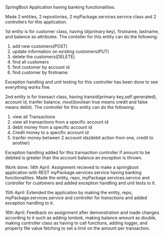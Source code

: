 SpringBoot Application having banking functionalities.

Made 2 entities, 2 repositories, 2 myPackage.services.service class and 2 controllers for this application.

1st entity is for customer class, having id(primary key), firstname, lastname, and balance as attributes. The contoller for this entity can do the following:
1) add new customers(POST)
2) update information on existing customers(PUT)
3) delete the customers(DELETE)
4) find all customers
5) find customer by account id 
6) find customer by firstname.

Exception handling and unit testing for this controller has been done to see everything works fine.

2nd entity is for transact class, having transid(primary key,self generated), account id, tranfer balance, inout(boolean true means credit and false means debit). The controller for this entity can do the following:
1) view all Transactions
2) view all transactions from a specific account id
3) debit money from a specific account id
4) Credit money to a specific account id
5) tranfer money between 2 account ids(debit action from one, credit to another)

Exception handling added for this transaction controller if amount to be debited is greater than the account balance an exception is thrown.


Work done:
14th April: Assignment recieved to make a springboot application with REST myPackage.services.service having banking functionalities. Made the entity, repo, myPackage.services.service and controller for customers and added exception handling and unit tests to it.

15th April: Extended the application by making the entity, repo, myPackage.services.service and controller for transctions and added exception handling to it.

16th April: Feedback on assignment after demonstration and made changes according to it such as adding lombok, making balance amount as double, making controller class as having to call functions, adding logger, and property file value fetching to set a limit on the amount per transaction.




